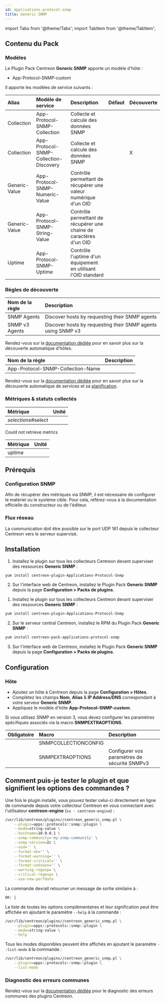```yaml
---
id: applications-protocol-snmp
title: Generic SNMP
---
```


import Tabs from '@theme/Tabs';
import TabItem from '@theme/TabItem';

## Contenu du Pack

### Modèles

Le Plugin Pack Centreon **Generic SNMP** apporte un modèle d'hôte :

* App-Protocol-SNMP-custom

Il apporte les modèles de service suivants :

| Alias         | Modèle de service                      | Description                                                        | Défaut | Découverte |
|:--------------|:---------------------------------------|:-------------------------------------------------------------------|:-------|:-----------|
| Collection    | App-Protocol-SNMP-Collection           | Collecte et calcule des données SNMP                               |        |            |
| Collection    | App-Protocol-SNMP-Collection-Discovery | Collecte et calcule des données SNMP                               |        | X          |
| Generic-Value | App-Protocol-SNMP-Numeric-Value        | Contrôle permettant de récupérer une valeur numérique d'un OID     |        |            |
| Generic-Value | App-Protocol-SNMP-String-Value         | Contrôle permettant de récupérer une chaine de caractères d'un OID |        |            |
| Uptime        | App-Protocol-SNMP-Uptime               | Contrôle l'uptime d'un équipement en utilisant l'OID standard      |        |            |

### Règles de découverte

<Tabs groupId="sync">
<TabItem value="Host" label="Host">

| Nom de la règle | Description                                                  |
|:----------------|:-------------------------------------------------------------|
| SNMP Agents     | Discover hosts by requesting their SNMP agents               |
| SNMP v3 Agents  | Discover hosts by requesting their SNMP agents using SNMP v3 |

Rendez-vous sur la [documentation dédiée](/docs/monitoring/discovery/hosts-discovery)
pour en savoir plus sur la découverte automatique d'hôtes.

</TabItem>
<TabItem value="Service" label="Service">

| Nom de la règle                   | Description |
|:----------------------------------|:------------|
| App-Protocol-SNMP-Collection-Name |             |

Rendez-vous sur la [documentation dédiée](/docs/monitoring/discovery/services-discovery)
pour en savoir plus sur la découverte automatique de services et sa [planification](/docs/monitoring/discovery/services-discovery/#règles-de-découverte).

</TabItem>
</Tabs>

### Métriques & statuts collectés

<Tabs groupId="sync">
<TabItem value="Collection" label="Collection">

| Métrique            | Unité |
|:--------------------|:------|
| *selections*#select |       |

</TabItem>
<TabItem value="Generic-Value" label="Generic-Value">

Could not retrieve metrics

</TabItem>
<TabItem value="Uptime" label="Uptime">

| Métrique    | Unité |
|:------------|:------|
| uptime      |       |

</TabItem>
</Tabs>

## Prérequis

### Configuration SNMP

Afin de récupérer des métriques via SNMP, il est nécessaire de configurer le matériel ou le système cible. Pour cela, 
référez-vous à la documentation officielle du constructeur ou de l'éditeur.

### Flux réseau

La communication doit être possible sur le port UDP 161 depuis le collecteur
Centreon vers le serveur supervisé.

## Installation

<Tabs groupId="sync">
<TabItem value="Online License" label="Online License">

1. Installez le plugin sur tous les collecteurs Centreon devant superviser des ressources **Generic SNMP** :

```bash
yum install centreon-plugin-Applications-Protocol-Snmp
```

2. Sur l'interface web de Centreon, installez le Plugin Pack **Generic SNMP** depuis la page **Configuration > Packs de plugins**.

</TabItem>
<TabItem value="Offline License" label="Offline License">

1. Installez le plugin sur tous les collecteurs Centreon devant superviser des ressources **Generic SNMP** :

```bash
yum install centreon-plugin-Applications-Protocol-Snmp
```

2. Sur le serveur central Centreon, installez le RPM du Plugin Pack **Generic SNMP** :

```bash
yum install centreon-pack-applications-protocol-snmp
```

3. Sur l'interface web de Centreon, installez le Plugin Pack **Generic SNMP** depuis la page **Configuration > Packs de plugins**.

</TabItem>
</Tabs>

## Configuration

### Hôte

* Ajoutez un hôte à Centreon depuis la page **Configuration > Hôtes**.
* Complétez les champs **Nom**, **Alias** & **IP Address/DNS** correspondant à votre serveur **Generic SNMP**.
* Appliquez le modèle d'hôte **App-Protocol-SNMP-custom**.

Si vous utilisez SNMP en version 3, vous devez configurer les paramètres
spécifiques associés via la macro **SNMPEXTRAOPTIONS**.

| Obligatoire | Macro                | Description                                  |
|:------------|:---------------------|:---------------------------------------------|
|             | SNMPCOLLECTIONCONFIG |                                              |
|             | SNMPEXTRAOPTIONS     | Configurer vos paramètres de sécurité SNMPv3 |

## Comment puis-je tester le plugin et que signifient les options des commandes ?

Une fois le plugin installé, vous pouvez tester celui-ci directement en ligne
de commande depuis votre collecteur Centreon en vous connectant avec
l'utilisateur **centreon-engine** (`su - centreon-engine`) :

```bash
/usr/lib/centreon/plugins//centreon_generic_snmp.pl \
    --plugin=apps::protocols::snmp::plugin \
    --mode=string-value \
    --hostname=10.0.0.1 \
    --snmp-community='my-snmp-community' \
    --snmp-version=2c \
    --oid='' \
    --format-ok='' \
    --format-warning='' \
    --format-critical='' \
    --format-unknown='' \
    --warning-regexp= \
    --critical-regexp= \
    --use-new-perfdata
```

La commande devrait retourner un message de sortie similaire à :

```bash
OK: | 
```

La liste de toutes les options complémentaires et leur signification peut être
affichée en ajoutant le paramètre `--help` à la commande :

```bash
/usr/lib/centreon/plugins//centreon_generic_snmp.pl \
    --plugin=apps::protocols::snmp::plugin \
    --mode=string-value \
    --help
```

Tous les modes disponibles peuvent être affichés en ajoutant le paramètre
`--list-mode` à la commande :

```bash
/usr/lib/centreon/plugins//centreon_generic_snmp.pl \
    --plugin=apps::protocols::snmp::plugin \
    --list-mode
```

### Diagnostic des erreurs communes

Rendez-vous sur la [documentation dédiée](../getting-started/how-to-guides/troubleshooting-plugins.md)
pour le diagnostic des erreurs communes des plugins Centreon.
